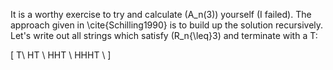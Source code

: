 It is a worthy exercise to try and calculate \(A_n(3)\) yourself (I failed).  The approach given in \cite{Schilling1990} is to build up the solution recursively.  Let's write out all strings which satisfy \(R_n{\leq}3\) and terminate with a T:

\[
T\\
HT \\
HHT \\
HHHT \\
\]
